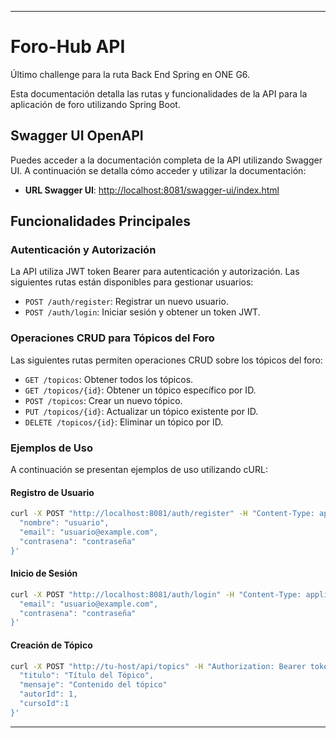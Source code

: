 
---

# Foro-Hub API

Último challenge para la ruta Back End Spring en ONE G6.

Esta documentación detalla las rutas y funcionalidades de la API para la aplicación de foro utilizando Spring Boot.

## Swagger UI OpenAPI

Puedes acceder a la documentación completa de la API utilizando Swagger UI. A continuación se detalla cómo acceder y utilizar la documentación:

- **URL Swagger UI**: [http://localhost:8081/swagger-ui/index.html](http://localhost:8081/swagger-ui/index.html)

## Funcionalidades Principales

### Autenticación y Autorización

La API utiliza JWT token Bearer para autenticación y autorización. Las siguientes rutas están disponibles para gestionar usuarios:

- `POST /auth/register`: Registrar un nuevo usuario.
- `POST /auth/login`: Iniciar sesión y obtener un token JWT.

### Operaciones CRUD para Tópicos del Foro

Las siguientes rutas permiten operaciones CRUD sobre los tópicos del foro:

- `GET /topicos`: Obtener todos los tópicos.
- `GET /topicos/{id}`: Obtener un tópico específico por ID.
- `POST /topicos`: Crear un nuevo tópico.
- `PUT /topicos/{id}`: Actualizar un tópico existente por ID.
- `DELETE /topicos/{id}`: Eliminar un tópico por ID.

### Ejemplos de Uso

A continuación se presentan ejemplos de uso utilizando cURL:

#### Registro de Usuario

```bash
curl -X POST "http://localhost:8081/auth/register" -H "Content-Type: application/json" -d '{
  "nombre": "usuario",
  "email": "usuario@example.com",
  "contrasena": "contraseña"
}'
```

#### Inicio de Sesión

```bash
curl -X POST "http://localhost:8081/auth/login" -H "Content-Type: application/json" -d '{
  "email": "usuario@example.com",
  "contrasena": "contraseña"
}'
```

#### Creación de Tópico

```bash
curl -X POST "http://tu-host/api/topics" -H "Authorization: Bearer token-jwt" -H "Content-Type: application/json" -d '{
  "titulo": "Título del Tópico",
  "mensaje": "Contenido del tópico"
  "autorId": 1,
  "cursoId":1
}'
```

---